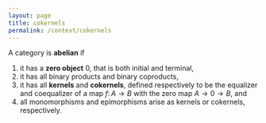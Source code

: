 ```yaml
---
layout: page
title: cokernels
permalink: /context/cokernels
---
```

A category is **abelian** if
1. it has a **zero object** $0$, that is both initial and terminal,
2. it has all binary products and binary coproducts,
3. it has all **kernels** and **cokernels**, defined respectively to be the equalizer and coequalizer of a map $f \colon A \to B$ with the zero map $A \to 0 \to B$, and
4. all monomorphisms and epimorphisms arise as kernels or cokernels, respectively.
